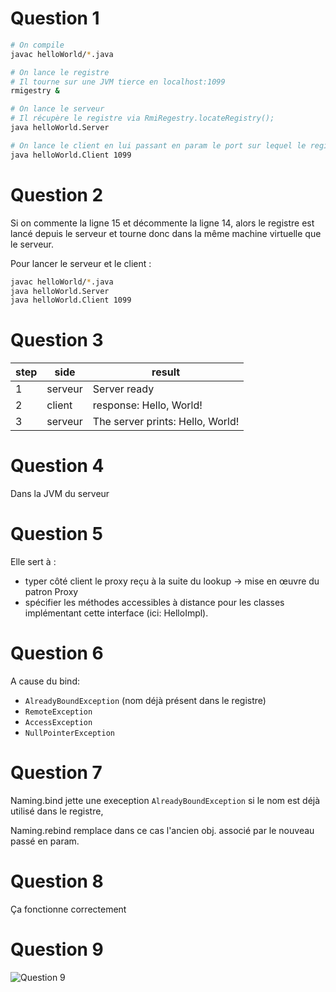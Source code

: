 # Question 1

```bash
# On compile
javac helloWorld/*.java

# On lance le registre 
# Il tourne sur une JVM tierce en localhost:1099
rmigestry &

# On lance le serveur
# Il récupère le registre via RmiRegestry.locateRegistry();
java helloWorld.Server

# On lance le client en lui passant en param le port sur lequel le registre écoute
java helloWorld.Client 1099
```

# Question 2

Si on commente la ligne 15 et décommente la ligne 14, alors le registre est lancé depuis le serveur et tourne donc dans la même machine virtuelle que le serveur.

Pour lancer le serveur et le client :
```bash
javac helloWorld/*.java
java helloWorld.Server
java helloWorld.Client 1099
```

# Question 3

| step | side    | result                           |
| ---- | ------- | -------------------------------- |
| 1    | serveur | Server ready                     |
| 2    | client  | response: Hello, World!          |
| 3    | serveur | The server prints: Hello, World! |

# Question 4

Dans la JVM du serveur

# Question 5

Elle sert à :
-  typer côté client le proxy reçu à la suite du lookup &rarr; mise en œuvre du patron Proxy
- spécifier les méthodes accessibles à distance pour les classes implémentant cette interface (ici: HelloImpl).

# Question 6

A cause du bind:

- `AlreadyBoundException` (nom déjà présent dans le registre)
- `RemoteException`
- `AccessException`
- `NullPointerException`

# Question 7

Naming.bind jette une exeception `AlreadyBoundException` si le nom est déjà utilisé dans le registre, 

Naming.rebind remplace dans ce cas l'ancien obj. associé par le nouveau passé en param.

# Question 8

Ça fonctionne correctement

# Question 9

![Question 9]("https://github.com/DocAmaroo/M1Aigle/blob/master/s2/HMIN210/td/helloWorld/q9.jpg")